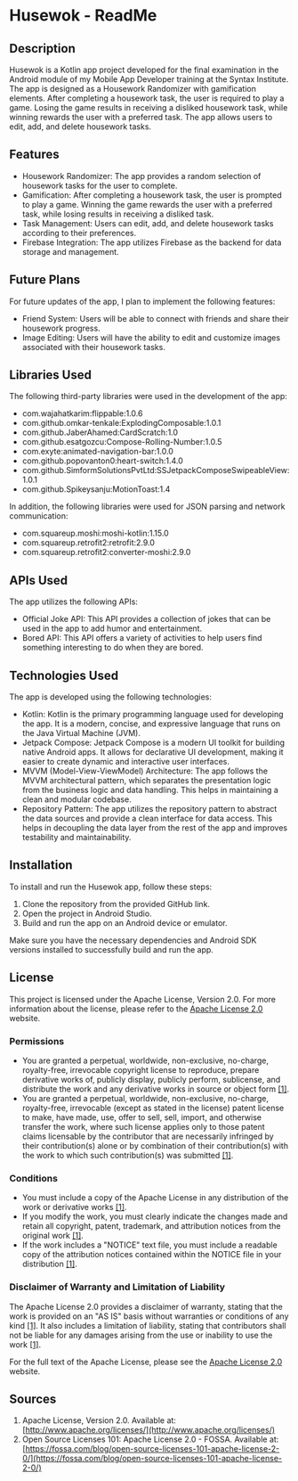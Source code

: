 # Husewok - ReadMe

## Description
Husewok is a Kotlin app project developed for the final examination in the Android module of my Mobile App Developer training at the Syntax Institute. The app is designed as a Housework Randomizer with gamification elements. After completing a housework task, the user is required to play a game. Losing the game results in receiving a disliked housework task, while winning rewards the user with a preferred task. The app allows users to edit, add, and delete housework tasks.

## Features
- Housework Randomizer: The app provides a random selection of housework tasks for the user to complete.
- Gamification: After completing a housework task, the user is prompted to play a game. Winning the game rewards the user with a preferred task, while losing results in receiving a disliked task.
- Task Management: Users can edit, add, and delete housework tasks according to their preferences.
- Firebase Integration: The app utilizes Firebase as the backend for data storage and management.

## Future Plans
For future updates of the app, I plan to implement the following features:
- Friend System: Users will be able to connect with friends and share their housework progress.
- Image Editing: Users will have the ability to edit and customize images associated with their housework tasks.

## Libraries Used
The following third-party libraries were used in the development of the app:

- com.wajahatkarim:flippable:1.0.6
- com.github.omkar-tenkale:ExplodingComposable:1.0.1
- com.github.JaberAhamed:CardScratch:1.0
- com.github.esatgozcu:Compose-Rolling-Number:1.0.5
- com.exyte:animated-navigation-bar:1.0.0
- com.github.popovanton0:heart-switch:1.4.0
- com.github.SimformSolutionsPvtLtd:SSJetpackComposeSwipeableView:1.0.1
- com.github.Spikeysanju:MotionToast:1.4

In addition, the following libraries were used for JSON parsing and network communication:

- com.squareup.moshi:moshi-kotlin:1.15.0
- com.squareup.retrofit2:retrofit:2.9.0
- com.squareup.retrofit2:converter-moshi:2.9.0

## APIs Used
The app utilizes the following APIs:

- Official Joke API: This API provides a collection of jokes that can be used in the app to add humor and entertainment.
- Bored API: This API offers a variety of activities to help users find something interesting to do when they are bored.

## Technologies Used
The app is developed using the following technologies:

- Kotlin: Kotlin is the primary programming language used for developing the app. It is a modern, concise, and expressive language that runs on the Java Virtual Machine (JVM).
- Jetpack Compose: Jetpack Compose is a modern UI toolkit for building native Android apps. It allows for declarative UI development, making it easier to create dynamic and interactive user interfaces.
- MVVM (Model-View-ViewModel) Architecture: The app follows the MVVM architectural pattern, which separates the presentation logic from the business logic and data handling. This helps in maintaining a clean and modular codebase.
- Repository Pattern: The app utilizes the repository pattern to abstract the data sources and provide a clean interface for data access. This helps in decoupling the data layer from the rest of the app and improves testability and maintainability.

## Installation
To install and run the Husewok app, follow these steps:

1. Clone the repository from the provided GitHub link.
2. Open the project in Android Studio.
3. Build and run the app on an Android device or emulator.

Make sure you have the necessary dependencies and Android SDK versions installed to successfully build and run the app.

## License

This project is licensed under the Apache License, Version 2.0. For more information about the license, please refer to the [Apache License 2.0](http://www.apache.org/licenses/) website.

### Permissions

- You are granted a perpetual, worldwide, non-exclusive, no-charge, royalty-free, irrevocable copyright license to reproduce, prepare derivative works of, publicly display, publicly perform, sublicense, and distribute the work and any derivative works in source or object form [[1]](https://www.apache.org/licenses/LICENSE-2.0).
- You are granted a perpetual, worldwide, non-exclusive, no-charge, royalty-free, irrevocable (except as stated in the license) patent license to make, have made, use, offer to sell, sell, import, and otherwise transfer the work, where such license applies only to those patent claims licensable by the contributor that are necessarily infringed by their contribution(s) alone or by combination of their contribution(s) with the work to which such contribution(s) was submitted [[1]](https://www.apache.org/licenses/LICENSE-2.0).

### Conditions

- You must include a copy of the Apache License in any distribution of the work or derivative works [[1]](https://www.apache.org/licenses/LICENSE-2.0).
- If you modify the work, you must clearly indicate the changes made and retain all copyright, patent, trademark, and attribution notices from the original work [[1]](https://www.apache.org/licenses/LICENSE-2.0).
- If the work includes a "NOTICE" text file, you must include a readable copy of the attribution notices contained within the NOTICE file in your distribution [[1]](https://www.apache.org/licenses/LICENSE-2.0).

### Disclaimer of Warranty and Limitation of Liability

The Apache License 2.0 provides a disclaimer of warranty, stating that the work is provided on an "AS IS" basis without warranties or conditions of any kind [[1]](https://www.apache.org/licenses/LICENSE-2.0). It also includes a limitation of liability, stating that contributors shall not be liable for any damages arising from the use or inability to use the work [[1]](https://www.apache.org/licenses/LICENSE-2.0).

For the full text of the Apache License, please see the [Apache License 2.0](http://www.apache.org/licenses/LICENSE-2.0) website.

## Sources

1. Apache License, Version 2.0. Available at: [http://www.apache.org/licenses/](http://www.apache.org/licenses/)
2. Open Source Licenses 101: Apache License 2.0 - FOSSA. Available at: [https://fossa.com/blog/open-source-licenses-101-apache-license-2-0/](https://fossa.com/blog/open-source-licenses-101-apache-license-2-0/)
